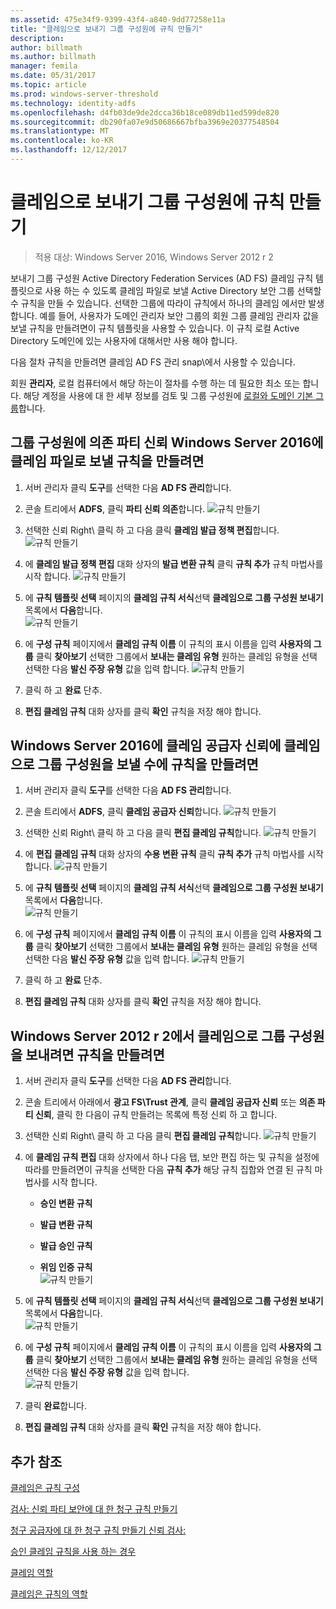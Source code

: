 ```yaml
---
ms.assetid: 475e34f9-9399-43f4-a840-9dd77258e11a
title: "클레임으로 보내기 그룹 구성원에 규칙 만들기"
description: 
author: billmath
ms.author: billmath
manager: femila
ms.date: 05/31/2017
ms.topic: article
ms.prod: windows-server-threshold
ms.technology: identity-adfs
ms.openlocfilehash: d4fb03de9de2dcca36b18ce089db11ed599de820
ms.sourcegitcommit: db290fa07e9d50686667bfba3969e20377548504
ms.translationtype: MT
ms.contentlocale: ko-KR
ms.lasthandoff: 12/12/2017
---
```

# <a name="create-a-rule-to-send-group-membership-as-a-claim"></a>클레임으로 보내기 그룹 구성원에 규칙 만들기

>적용 대상: Windows Server 2016, Windows Server 2012 r 2

보내기 그룹 구성원 Active Directory Federation Services \(AD FS\) 클레임 규칙 템플릿으로 사용 하는 수 있도록 클레임 파일로 보낼 Active Directory 보안 그룹 선택할 수 규칙을 만들 수 있습니다. 선택한 그룹에 따라이 규칙에서 하나의 클레임 에서만 발생 합니다. 예를 들어, 사용자가 도메인 관리자 보안 그룹의 회원 그룹 클레임 관리자 값을 보낼 규칙을 만들려면이 규칙 템플릿을 사용할 수 있습니다. 이 규칙 로컬 Active Directory 도메인에 있는 사용자에 대해서만 사용 해야 합니다.  
  
다음 절차 규칙을 만들려면 클레임 AD FS 관리 snap\에서 사용할 수 있습니다.  
  
회원 **관리자**, 로컬 컴퓨터에서 해당 하는이 절차를 수행 하는 데 필요한 최소 또는 합니다.  해당 계정을 사용에 대 한 세부 정보를 검토 및 그룹 구성원에 [로컬와 도메인 기본 그룹](https://go.microsoft.com/fwlink/?LinkId=83477)합니다.   

## <a name="to-create-a-rule-to-send-group-membership-as-a-claim-on-a-relying-party-trust-in-windows-server-2016"></a>그룹 구성원에 의존 파티 신뢰 Windows Server 2016에 클레임 파일로 보낼 규칙을 만들려면 

1.  서버 관리자 클릭 **도구**를 선택한 다음 **AD FS 관리**합니다.  
  
2.  콘솔 트리에서 **ADFS**, 클릭 **파티 신뢰 의존**합니다. 
![규칙 만들기](media/Create-a-Rule-to-Pass-Through-or-Filter-an-Incoming-Claim/claimrule9.PNG)  
  
3.  선택한 신뢰 Right\ 클릭 하 고 다음 클릭 **클레임 발급 정책 편집**합니다.
![규칙 만들기](media/Create-a-Rule-to-Pass-Through-or-Filter-an-Incoming-Claim/claimrule10.PNG)   
  
4.  에 **클레임 발급 정책 편집** 대화 상자의 **발급 변환 규칙** 클릭 **규칙 추가** 규칙 마법사를 시작 합니다. 
![규칙 만들기](media/Create-a-Rule-to-Pass-Through-or-Filter-an-Incoming-Claim/claimrule11.PNG)    

5.  에 **규칙 템플릿 선택** 페이지의 **클레임 규칙 서식**선택 **클레임으로 그룹 구성원 보내기** 목록에서 **다음**합니다.  
![규칙 만들기](media/Create-a-Rule-to-Send-Group-Membership-as-a-Claim/group3.PNG)      

6.   에 **구성 규칙** 페이지에서 **클레임 규칙 이름** 이 규칙의 표시 이름을 입력 **사용자의 그룹** 클릭 **찾아보기** 선택한 그룹에서 **보내는 클레임 유형** 원하는 클레임 유형을 선택 선택한 다음 **발신 주장 유형** 값을 입력 합니다.
![규칙 만들기](media/Create-a-Rule-to-Send-Group-Membership-as-a-Claim/group4.PNG)   

7.  클릭 하 고 **완료** 단추.  
  
8.  **편집 클레임 규칙** 대화 상자를 클릭 **확인** 규칙을 저장 해야 합니다.
  
## <a name="to-create-a-rule-to-to-send-group-membership-as-a-claim-on-a-claims-provider-trust-in-windows-server-2016"></a>Windows Server 2016에 클레임 공급자 신뢰에 클레임으로 그룹 구성원을 보낼 수에 규칙을 만들려면 
  
1.  서버 관리자 클릭 **도구**를 선택한 다음 **AD FS 관리**합니다.  
  
2.  콘솔 트리에서 **ADFS**, 클릭 **클레임 공급자 신뢰**합니다. 
![규칙 만들기](media/Create-a-Rule-to-Pass-Through-or-Filter-an-Incoming-Claim/claimrule1.PNG)  
  
3.  선택한 신뢰 Right\ 클릭 하 고 다음 클릭 **편집 클레임 규칙**합니다.
![규칙 만들기](media/Create-a-Rule-to-Pass-Through-or-Filter-an-Incoming-Claim/claimrule2.PNG)   
  
4.  에 **편집 클레임 규칙** 대화 상자의 **수용 변환 규칙** 클릭 **규칙 추가** 규칙 마법사를 시작 합니다.
![규칙 만들기](media/Create-a-Rule-to-Pass-Through-or-Filter-an-Incoming-Claim/claimrule3.PNG)    

5.  에 **규칙 템플릿 선택** 페이지의 **클레임 규칙 서식**선택 **클레임으로 그룹 구성원 보내기** 목록에서 **다음**합니다.  
![규칙 만들기](media/Create-a-Rule-to-Send-Group-Membership-as-a-Claim/group3.PNG)     

6.   에 **구성 규칙** 페이지에서 **클레임 규칙 이름** 이 규칙의 표시 이름을 입력 **사용자의 그룹** 클릭 **찾아보기** 선택한 그룹에서 **보내는 클레임 유형** 원하는 클레임 유형을 선택 선택한 다음 **발신 주장 유형** 값을 입력 합니다. 
![규칙 만들기](media/Create-a-Rule-to-Send-Group-Membership-as-a-Claim/group4.PNG)      

7.  클릭 하 고 **완료** 단추.  
  
8.  **편집 클레임 규칙** 대화 상자를 클릭 **확인** 규칙을 저장 해야 합니다.  




  
## <a name="to-create-a-rule-to-send-group-membership-as-a-claim-in-windows-server-2012-r2"></a>Windows Server 2012 r 2에서 클레임으로 그룹 구성원을 보내려면 규칙을 만들려면 
  
1.  서버 관리자 클릭 **도구**를 선택한 다음 **AD FS 관리**합니다.  
  
2.  콘솔 트리에서 아래에서 **광고 FS\\Trust 관계**, 클릭 **클레임 공급자 신뢰** 또는 **의존 파티 신뢰**, 클릭 한 다음이 규칙 만들려는 목록에 특정 신뢰 하 고 합니다.  
  
3.  선택한 신뢰 Right\ 클릭 하 고 다음 클릭 **편집 클레임 규칙**합니다.
![규칙 만들기](media/Create-a-Rule-to-Pass-Through-or-Filter-an-Incoming-Claim/claimrule6.PNG)  
  
4.  에 **클레임 규칙 편집** 대화 상자에서 하나 다음 탭, 보안 편집 하는 및 규칙을 설정에 따라를 만들려면이 규칙을 선택한 다음 **규칙 추가** 해당 규칙 집합와 연결 된 규칙 마법사를 시작 합니다.  
  
    -   **승인 변환 규칙**  
  
    -   **발급 변환 규칙**  
  
    -   **발급 승인 규칙**  
  
    -   **위임 인증 규칙**  
![규칙 만들기](media/Create-a-Rule-to-Permit-All-Users/permitall5.PNG)
    
5.  에 **규칙 템플릿 선택** 페이지의 **클레임 규칙 서식**선택 **클레임으로 그룹 구성원 보내기** 목록에서 **다음**합니다.  
![규칙 만들기](media/Create-a-Rule-to-Send-Group-Membership-as-a-Claim/group1.PNG)

6.  에 **구성 규칙** 페이지에서 **클레임 규칙 이름** 이 규칙의 표시 이름을 입력 **사용자의 그룹** 클릭 **찾아보기** 선택한 그룹에서 **보내는 클레임 유형** 원하는 클레임 유형을 선택 선택한 다음 **발신 주장 유형** 값을 입력 합니다.  
![규칙 만들기](media/Create-a-Rule-to-Send-Group-Membership-as-a-Claim/group2.PNG)  

7.  클릭 **완료**합니다.  
  
8.  **편집 클레임 규칙** 대화 상자를 클릭 **확인** 규칙을 저장 해야 합니다.  



## <a name="additional-references"></a>추가 참조 
[클레임은 규칙 구성](Configure-Claim-Rules.md)  
 
[검사: 신뢰 파티 보안에 대 한 청구 규칙 만들기](https://technet.microsoft.com/library/ee913578.aspx)  

[청구 공급자에 대 한 청구 규칙 만들기 신뢰 검사:](https://technet.microsoft.com/library/ee913564.aspx)  
  
[승인 클레임 규칙을 사용 하는 경우](../../ad-fs/technical-reference/When-to-Use-an-Authorization-Claim-Rule.md)  

[클레임 역할](../../ad-fs/technical-reference/The-Role-of-Claims.md)  
  
[클레임은 규칙의 역할](../../ad-fs/technical-reference/The-Role-of-Claim-Rules.md) 
